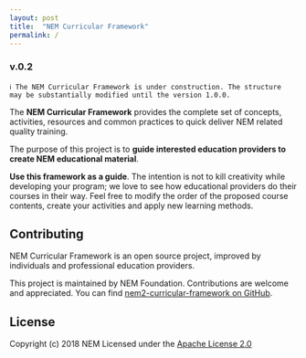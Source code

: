 ```yaml
---
layout: post
title:  "NEM Curricular Framework"
permalink: /
---
```


### v.0.2

    ℹ️ The NEM Curricular Framework is under construction. The structure may be substantially modified until the version 1.0.0.
   
The **NEM Curricular Framework** provides the complete set of concepts, activities, resources and common practices to quick deliver NEM related quality training.

The purpose of this project is to **guide interested education providers to create NEM educational material**. 

**Use this framework as a guide**. The intention is not to kill creativity while developing your program; we love to see how educational providers do their courses in their way. Feel free to modify the order of the proposed course contents, create your activities and apply new learning methods.

## Contributing

NEM Curricular Framework is an open source project, improved by individuals and professional education providers.

This project is maintained by NEM Foundation. Contributions are welcome and appreciated. You can find [nem2-curricular-framework on GitHub][self].

## License

Copyright (c) 2018 NEM
Licensed under the [Apache License 2.0](LICENSE)

[self]: https://github.com/nemtech/nem2-curricular-framework
[self-github-pages]: https://nemtech.github.io/nem2-curricular-framework